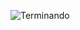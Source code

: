 ![Terminando](https://github.com/irichardo/blogpost/assets/56202253/5a5cf6e0-29a7-448b-bb8f-4edfb0897cb4)
